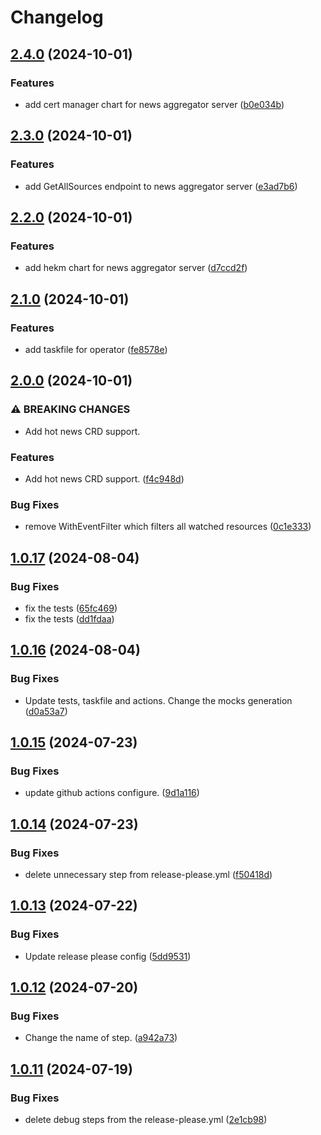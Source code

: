 # Changelog

## [2.4.0](https://github.com/ivan-poltavskiy/news-aggregator/compare/v2.3.0...v2.4.0) (2024-10-01)


### Features

* add cert manager chart for news aggregator server ([b0e034b](https://github.com/ivan-poltavskiy/news-aggregator/commit/b0e034b312bc0f729ecd8cb283915ab42eda29aa))

## [2.3.0](https://github.com/ivan-poltavskiy/news-aggregator/compare/v2.2.0...v2.3.0) (2024-10-01)


### Features

* add GetAllSources endpoint to news aggregator server ([e3ad7b6](https://github.com/ivan-poltavskiy/news-aggregator/commit/e3ad7b6f1b60d6b968e3e36db3d5bfd2042f836e))

## [2.2.0](https://github.com/ivan-poltavskiy/news-aggregator/compare/v2.1.0...v2.2.0) (2024-10-01)


### Features

* add hekm chart for news aggregator server ([d7ccd2f](https://github.com/ivan-poltavskiy/news-aggregator/commit/d7ccd2f8451f4e3b9351377c1d0ec8c3ec850dfc))

## [2.1.0](https://github.com/ivan-poltavskiy/news-aggregator/compare/v2.0.0...v2.1.0) (2024-10-01)


### Features

* add taskfile for operator ([fe8578e](https://github.com/ivan-poltavskiy/news-aggregator/commit/fe8578ecf96b1c9f26a73f8b29db650512e94345))

## [2.0.0](https://github.com/ivan-poltavskiy/news-aggregator/compare/v1.0.17...v2.0.0) (2024-10-01)


### ⚠ BREAKING CHANGES

* Add hot news CRD support.

### Features

* Add hot news CRD support. ([f4c948d](https://github.com/ivan-poltavskiy/news-aggregator/commit/f4c948dab79d771e8019d7bfba47ec8386c98de0))


### Bug Fixes

* remove WithEventFilter which filters all watched resources ([0c1e333](https://github.com/ivan-poltavskiy/news-aggregator/commit/0c1e3337a00d528091c6b1577cfb902e5afbf948))

## [1.0.17](https://github.com/ivan-poltavskiy/news-aggregator/compare/v1.0.16...v1.0.17) (2024-08-04)


### Bug Fixes

* fix the tests ([65fc469](https://github.com/ivan-poltavskiy/news-aggregator/commit/65fc469feb0d46befa5260b1ca6d885be56548c0))
* fix the tests ([dd1fdaa](https://github.com/ivan-poltavskiy/news-aggregator/commit/dd1fdaac8d063144d5ae8f88d90acb33bc9a5b10))

## [1.0.16](https://github.com/ivan-poltavskiy/news-aggregator/compare/v1.0.15...v1.0.16) (2024-08-04)


### Bug Fixes

* Update tests, taskfile and actions. Change the mocks generation ([d0a53a7](https://github.com/ivan-poltavskiy/news-aggregator/commit/d0a53a70adc5fe4e9158c9bc42c606e64666f9ed))

## [1.0.15](https://github.com/ivan-poltavskiy/news-aggregator/compare/v1.0.14...v1.0.15) (2024-07-23)


### Bug Fixes

* update github actions configure. ([9d1a116](https://github.com/ivan-poltavskiy/news-aggregator/commit/9d1a11636ea23adaca3a9443f92cf39c12c872a5))

## [1.0.14](https://github.com/ivan-poltavskiy/news-aggregator/compare/v1.0.13...v1.0.14) (2024-07-23)


### Bug Fixes

* delete unnecessary step from release-please.yml ([f50418d](https://github.com/ivan-poltavskiy/news-aggregator/commit/f50418d838a6ec56acfcfc27d2d99cca40d16869))

## [1.0.13](https://github.com/ivan-poltavskiy/news-aggregator/compare/v1.0.12...v1.0.13) (2024-07-22)


### Bug Fixes

* Update release please config ([5dd9531](https://github.com/ivan-poltavskiy/news-aggregator/commit/5dd9531a2376ee85a424ce92fea1e76de669ad2e))

## [1.0.12](https://github.com/ivan-poltavskiy/news-aggregator/compare/v1.0.11...v1.0.12) (2024-07-20)


### Bug Fixes

* Change the name of step. ([a942a73](https://github.com/ivan-poltavskiy/news-aggregator/commit/a942a73959d3807e59548fc6430c95c351da6296))

## [1.0.11](https://github.com/ivan-poltavskiy/news-aggregator/compare/v1.0.10...v1.0.11) (2024-07-19)


### Bug Fixes

* delete debug steps from the release-please.yml ([2e1cb98](https://github.com/ivan-poltavskiy/news-aggregator/commit/2e1cb98f9de32eb3e6867c70b7a3a0a46dc352c1))
